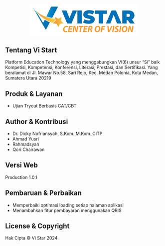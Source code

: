 <p align="center"><a href="https://vistar.id" target="_blank"><img src="public/resources/vistar-indonesia.png" width="350" alt="Logo"></a></p>

## Tentang Vi Start

Platform Education Technology yang menggabungkan VI(6) unsur “Si” baik Kompetisi, Kompetensi, Konferensi, Literasi, Prestasi, dan Sertifikasi. Yang beralamat di Jl. Mawar No.58, Sari Rejo, Kec. Medan Polonia, Kota Medan, Sumatera Utara 20219

## Produk & Layanan
- Ujian Tryout Berbasis CAT/CBT

## Author & Kontribusi

- Dr. Dicky Nofriansyah, S.Kom.,M.Kom.,CITP
- Ahmad Yusri
- Rahmadsyah
- Qori Chairawan

## Versi Web

Production 1.0.1

## Pembaruan & Perbaikan

- Memperbaiki optimasi loading setiap halaman aplikasi
- Menambahkan fitur pembayaran menggunakan QRIS

## License & Copyright

Hak Cipta &copy; Vi Star 2024

